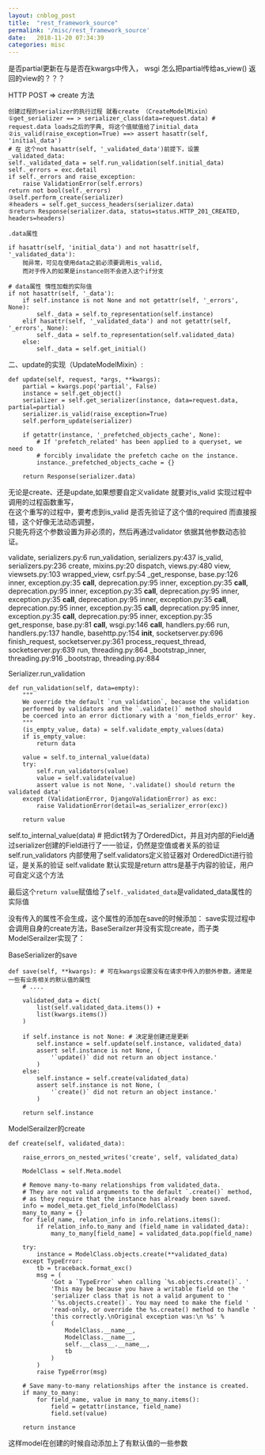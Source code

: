 ```yaml
---
layout: cnblog_post
title:  "rest_framework_source"
permalink: '/misc/rest_framework_source'
date:   2018-11-20 07:34:39
categories: misc
---
```



是否partial更新在与是否在kwargs中传入， wsgi 怎么把partial传给as_view() 返回的view的？？？


HTTP POST => create 方法

```
创建过程的serializer的执行过程 就看create （CreateModelMixin）
①get_serializer == > serializer_class(data=request.data) # request.data loads之后的字典, 将这个值赋值给了initial_data
②is_valid(raise_exception=True) ==> assert hasattr(self, 'initial_data')
# 在 这个not hasattr(self, '_validated_data')前提下，设置 _validated_data:
self._validated_data = self.run_validation(self.initial_data)
self._errors = exc.detail
if self._errors and raise_exception:
    raise ValidationError(self.errors)
return not bool(self._errors)
③self.perform_create(serializer)
④headers = self.get_success_headers(serializer.data)
⑤return Response(serializer.data, status=status.HTTP_201_CREATED, headers=headers)

.data属性

if hasattr(self, 'initial_data') and not hasattr(self, '_validated_data'):
    抛异常，可见在使用data之前必须要调用is_valid,
    而对于传入的如果是instance则不会进入这个if分支

# data属性 惰性加载的实际值
if not hasattr(self, '_data'):
    if self.instance is not None and not getattr(self, '_errors', None):
        self._data = self.to_representation(self.instance)
    elif hasattr(self, '_validated_data') and not getattr(self, '_errors', None):
        self._data = self.to_representation(self.validated_data)
    else:
        self._data = self.get_initial()
```


二、update的实现（UpdateModelMixin）:

```
def update(self, request, *args, **kwargs):
    partial = kwargs.pop('partial', False)
    instance = self.get_object()
    serializer = self.get_serializer(instance, data=request.data, partial=partial)
    serializer.is_valid(raise_exception=True)
    self.perform_update(serializer)

    if getattr(instance, '_prefetched_objects_cache', None):
        # If 'prefetch_related' has been applied to a queryset, we need to
        # forcibly invalidate the prefetch cache on the instance.
        instance._prefetched_objects_cache = {}

    return Response(serializer.data)
```


无论是create、还是update,如果想要自定义validate 就要对is_valid 实现过程中调用的过程函数重写，<br/>
在这个重写的过程中，要考虑到is_valid 是否先验证了这个值的required 而直接报错，这个好像无法动态调整，<br/>
只能先将这个参数设置为非必须的，然后再通过validator 依据其他参数动态验证。<br/>


validate, serializers.py:6
run_validation, serializers.py:437
is_valid, serializers.py:236
create, mixins.py:20
dispatch, views.py:480
view, viewsets.py:103
wrapped_view, csrf.py:54
_get_response, base.py:126
inner, exception.py:35
__call__, deprecation.py:95
inner, exception.py:35
__call__, deprecation.py:95
inner, exception.py:35
__call__, deprecation.py:95
inner, exception.py:35
__call__, deprecation.py:95
inner, exception.py:35
__call__, deprecation.py:95
inner, exception.py:35
__call__, deprecation.py:95
inner, exception.py:35
__call__, deprecation.py:95
inner, exception.py:35
get_response, base.py:81
__call__, wsgi.py:146
__call__, handlers.py:66
run, handlers.py:137
handle, basehttp.py:154
__init__, socketserver.py:696
finish_request, socketserver.py:361
process_request_thread, socketserver.py:639
run, threading.py:864
_bootstrap_inner, threading.py:916
_bootstrap, threading.py:884


Serializer.run_validation

```
def run_validation(self, data=empty):
    """
    We override the default `run_validation`, because the validation
    performed by validators and the `.validate()` method should
    be coerced into an error dictionary with a 'non_fields_error' key.
    """
    (is_empty_value, data) = self.validate_empty_values(data)
    if is_empty_value:
        return data

    value = self.to_internal_value(data)
    try:
        self.run_validators(value)
        value = self.validate(value)
        assert value is not None, '.validate() should return the validated data'
    except (ValidationError, DjangoValidationError) as exc:
        raise ValidationError(detail=as_serializer_error(exc))

    return value
```

self.to_internal_value(data) # 把dict转为了OrderedDict，并且对内部的Field通过serializer创建的Field进行了一一验证，仍然是空值或者关系的验证
self.run_validators 内部使用了self.validators定义验证器对 OrderedDict进行验证，是关系的验证
self.validate 默认实现是return attrs是基于内容的验证，用户可自定义这个方法


最后这个`return value`赋值给了`self._validated_data`是validated_data属性的实际值

没有传入的属性不会生成，这个属性的添加在save的时候添加：
save实现过程中会调用自身的create方法，BaseSerailzer并没有实现create，而子类ModelSerailzer实现了：

BaseSerializer的save

```
def save(self, **kwargs): # 可在kwargs设置没有在请求中传入的额外参数，通常是一些有业务相关的默认值的属性
    # ....

    validated_data = dict(
        list(self.validated_data.items()) +
        list(kwargs.items())
    )

    if self.instance is not None: # 决定是创建还是更新
        self.instance = self.update(self.instance, validated_data)
        assert self.instance is not None, (
            '`update()` did not return an object instance.'
        )
    else:
        self.instance = self.create(validated_data)
        assert self.instance is not None, (
            '`create()` did not return an object instance.'
        )

    return self.instance
```

ModelSerailzer的create

```
def create(self, validated_data):

    raise_errors_on_nested_writes('create', self, validated_data)

    ModelClass = self.Meta.model

    # Remove many-to-many relationships from validated_data.
    # They are not valid arguments to the default `.create()` method,
    # as they require that the instance has already been saved.
    info = model_meta.get_field_info(ModelClass)
    many_to_many = {}
    for field_name, relation_info in info.relations.items():
        if relation_info.to_many and (field_name in validated_data):
            many_to_many[field_name] = validated_data.pop(field_name)

    try:
        instance = ModelClass.objects.create(**validated_data)
    except TypeError:
        tb = traceback.format_exc()
        msg = (
            'Got a `TypeError` when calling `%s.objects.create()`. '
            'This may be because you have a writable field on the '
            'serializer class that is not a valid argument to '
            '`%s.objects.create()`. You may need to make the field '
            'read-only, or override the %s.create() method to handle '
            'this correctly.\nOriginal exception was:\n %s' %
            (
                ModelClass.__name__,
                ModelClass.__name__,
                self.__class__.__name__,
                tb
            )
        )
        raise TypeError(msg)

    # Save many-to-many relationships after the instance is created.
    if many_to_many:
        for field_name, value in many_to_many.items():
            field = getattr(instance, field_name)
            field.set(value)

    return instance
```
这样model在创建的时候自动添加上了有默认值的一些参数